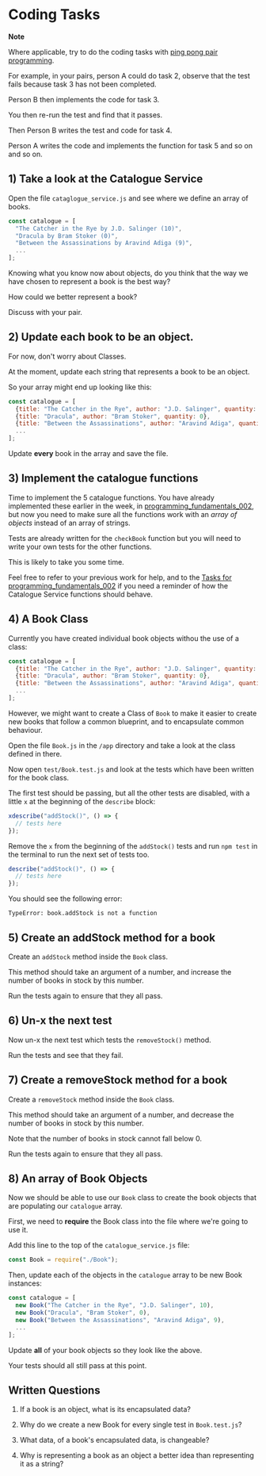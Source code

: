 # Coding Tasks

**Note**

Where applicable, try to do the coding tasks with [ping pong pair programming](http://wiki.c2.com/?PairProgrammingPingPongPattern).

For example, in your pairs, person A could do task 2, observe that the test fails because task 3 has not been completed.

Person B then implements the code for task 3.

You then re-run the test and find that it passes.

Then Person B writes the test and code for task 4.

Person A writes the code and implements the function for task 5 and so on and so on.

## 1) Take a look at the Catalogue Service

Open the file `cataglogue_service.js` and see where we define an array of books.

```javascript
const catalogue = [
  "The Catcher in the Rye by J.D. Salinger (10)",
  "Dracula by Bram Stoker (0)",
  "Between the Assassinations by Aravind Adiga (9)",
  ...
];
```

Knowing what you know now about objects, do you think that the way we have chosen to represent a book is the best way?

How could we better represent a book?

Discuss with your pair.

## 2) Update each book to be an object.

For now, don't worry about Classes.

At the moment, update each string that represents a book to be an object.

So your array might end up looking like this:

```javascript
const catalogue = [
  {title: "The Catcher in the Rye", author: "J.D. Salinger", quantity: 10},
  {title: "Dracula", author: "Bram Stoker", quantity: 0},
  {title: "Between the Assassinations", author: "Aravind Adiga", quantity: 9},
  ...
];
```

Update **every** book in the array and save the file.

## 3) Implement the catalogue functions

Time to implement the 5 catalogue functions. You have already implemented these earlier in the week, in [programming_fundamentals_002](https://github.com/techreturners/programming_fundamentals_002), but now you need to make sure all the functions work with an _array of objects_ instead of an array of strings.

Tests are already written for the `checkBook` function but you will need to write your own tests for the other functions.

This is likely to take you some time.

Feel free to refer to your previous work for help, and to the [Tasks for programming_fundamentals_002](https://github.com/techreturners/programming_fundamentals_002/blob/master/docs/TASKS.md) if you need a reminder of how the Catalogue Service functions should behave.

## 4) A Book Class

Currently you have created individual book objects withou the use of a class:

```javascript
const catalogue = [
  {title: "The Catcher in the Rye", author: "J.D. Salinger", quantity: 10},
  {title: "Dracula", author: "Bram Stoker", quantity: 0},
  {title: "Between the Assassinations", author: "Aravind Adiga", quantity: 9},
  ...
];
```

However, we might want to create a Class of `Book` to make it easier to create new books that follow a common blueprint, and to encapsulate common behaviour.

Open the file `Book.js` in the `/app` directory and take a look at the class defined in there.

Now open `test/Book.test.js` and look at the tests which have been written for the book class.

The first test should be passing, but all the other tests are disabled, with a little `x` at the beginning of the `describe` block:

```javascript
xdescribe("addStock()", () => {
  // tests here
});

```

Remove the `x` from the beginning of the `addStock()` tests and run `npm test` in the terminal to run the next set of tests too.

```javascript
describe("addStock()", () => {
  // tests here
});
```

You should see the following error:

```
TypeError: book.addStock is not a function
```

## 5) Create an addStock method for a book

Create an `addStock` method inside the `Book` class.

This method should take an argument of a number, and increase the number of books in stock by this number.

Run the tests again to ensure that they all pass.

## 6) Un-x the next test

Now un-x the next test which tests the `removeStock()` method.

Run the tests and see that they fail.

## 7) Create a removeStock method for a book

Create a `removeStock` method inside the `Book` class.

This method should take an argument of a number, and decrease the number of books in stock by this number.

Note that the number of books in stock cannot fall below 0.

Run the tests again to ensure that they all pass.

## 8) An array of Book Objects

Now we should be able to use our `Book` class to create the book objects that are populating our `catalogue` array.

First, we need to **require** the Book class into the file where we're going to use it.

Add this line to the top of the `catalogue_service.js` file:

```javascript
const Book = require("./Book");
```

Then, update each of the objects in the `catalogue` array to be new Book instances:

```javascript
const catalogue = [
  new Book("The Catcher in the Rye", "J.D. Salinger", 10),
  new Book("Dracula", "Bram Stoker", 0),
  new Book("Between the Assassinations", "Aravind Adiga", 9),
  ...
];
```

Update **all** of your book objects so they look like the above.

Your tests should all still pass at this point.

## Written Questions

1. If a book is an object, what is its encapsulated data?

2. Why do we create a new Book for every single test in `Book.test.js`?

3. What data, of a book's encapsulated data, is changeable?

4. Why is representing a book as an object a better idea than representing it as a string?
